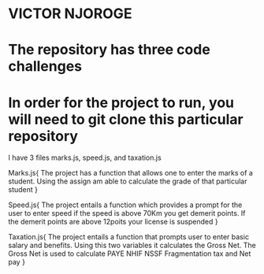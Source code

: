 # VICTOR NJOROGE

# The repository has three code challenges

# In order for the project to run, you will need to git clone this particular repository

I have 3 files marks.js, speed.js, and taxation.js

Marks.js{
    The project has a function that allows one to enter the marks of a student. Using the assign am able to calculate the grade of that particular student 
}

Speed.js{
    The project entails a function which provides a prompt for the user to enter speed if the speed is above 70Km you get demerit points. If the demerit points are above 12poits your license is suspended
}

Taxation.js{
    The project entails a function that prompts user to enter basic salary and benefits. Using this two variables it calculates the Gross Net. The Gross Net is used to calculate PAYE NHIF NSSF Fragmentation tax and Net pay
}

